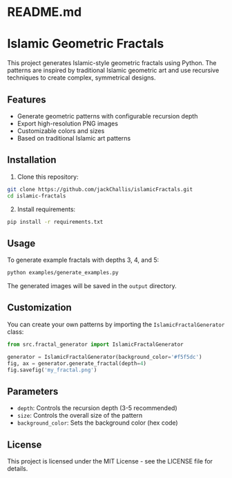 # README.md
# Islamic Geometric Fractals

This project generates Islamic-style geometric fractals using Python. The patterns are inspired by traditional Islamic geometric art and use recursive techniques to create complex, symmetrical designs.

## Features
- Generate geometric patterns with configurable recursion depth
- Export high-resolution PNG images
- Customizable colors and sizes
- Based on traditional Islamic art patterns

## Installation

1. Clone this repository:
```bash
git clone https://github.com/jackChallis/islamicFractals.git
cd islamic-fractals
```

2. Install requirements:
```bash
pip install -r requirements.txt
```

## Usage

To generate example fractals with depths 3, 4, and 5:
```bash
python examples/generate_examples.py
```

The generated images will be saved in the `output` directory.

## Customization

You can create your own patterns by importing the `IslamicFractalGenerator` class:

```python
from src.fractal_generator import IslamicFractalGenerator

generator = IslamicFractalGenerator(background_color='#f5f5dc')
fig, ax = generator.generate_fractal(depth=4)
fig.savefig('my_fractal.png')
```

## Parameters

- `depth`: Controls the recursion depth (3-5 recommended)
- `size`: Controls the overall size of the pattern
- `background_color`: Sets the background color (hex code)

## License

This project is licensed under the MIT License - see the LICENSE file for details.
